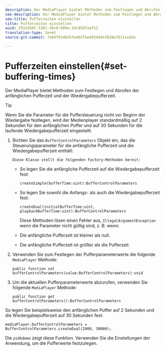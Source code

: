 ```yaml
---
description: Der MediaPlayer bietet Methoden zum Festlegen und Abrufen der anfänglichen Pufferzeit und der Wiedergabepufferzeit.
seo-description: Der MediaPlayer bietet Methoden zum Festlegen und Abrufen der anfänglichen Pufferzeit und der Wiedergabepufferzeit.
seo-title: Pufferzeiten einstellen
title: Pufferzeiten einstellen
uuid: 25142b01-5381-49c9-b89a-24c858faaf13
translation-type: tm+mt
source-git-commit: 7e8df034035fe465fbe403949ef828e7811ced2e

---
```



# Pufferzeiten einstellen{#set-buffering-times}

Der MediaPlayer bietet Methoden zum Festlegen und Abrufen der anfänglichen Pufferzeit und der Wiedergabepufferzeit.

>[!TIP]
>
>Wenn Sie die Parameter für die Puffersteuerung nicht vor Beginn der Wiedergabe festlegen, wird der Medienplayer standardmäßig auf 2 Sekunden für den anfänglichen Puffer und auf 30 Sekunden für die laufende Wiedergabepufferzeit eingestellt.

1. Richten Sie das `BufferControlParameters` Objekt ein, das die Steuerungsparameter für die anfängliche Pufferzeit und die Wiedergabepufferzeit enthält:

       Diese Klasse stellt die folgenden Factory-Methoden bereit:
   
   * So legen Sie die anfängliche Pufferzeit auf die Wiedergabepufferzeit fest:

      ```
      createSimple(bufferTime:uint):BufferControlParameters
      ```

   * So legen Sie sowohl die Anfangs- als auch die Wiedergabepufferzeit fest:

      ```
      createDual(initialBufferTime:uint, playbackBufferTime:uint):BufferControlParameters 
      ```

      Diese Methoden lösen einen Fehler aus, `IllegalArgumentException` wenn die Parameter nicht gültig sind, z. B. wenn:

   * Die anfängliche Pufferzeit ist kleiner als null.
   * Die anfängliche Pufferzeit ist größer als die Pufferzeit.

1. Verwenden Sie zum Festlegen der Pufferparameterwerte die folgende `MediaPlayer` Methode:

   ```
   public function set bufferControlParameters(value:BufferControlParameters):void
   ```

1. Um die aktuellen Pufferparameterwerte abzurufen, verwenden Sie folgende `MediaPlayer` Methode:

   ```
   public function get bufferControlParameters():BufferControlParameters
   ```

<!--<a id="example_B5C5004188574D8D8AB8525742767280"></a>-->

So legen Sie beispielsweise den anfänglichen Puffer auf 2 Sekunden und die Wiedergabepufferzeit auf 30 Sekunden fest:

```
mediaPlayer.bufferControlParameters = BufferControlParameters.createDual(2000, 30000); 
```

Die `psdkdemo` zeigt diese Funktion. Verwenden Sie die Einstellungen der Anwendung, um die Pufferwerte festzulegen.

